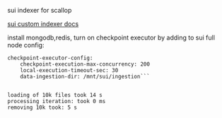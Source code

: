 sui indexer for scallop

[sui custom indexer docs](https://docs.sui.io/guides/developer/advanced/custom-indexer)

install mongodb,redis,
turn on checkpoint executor by adding to sui full node config:
```
checkpoint-executor-config:
    checkpoint-execution-max-concurrency: 200
    local-execution-timeout-sec: 30
    data-ingestion-dir: /mnt/sui/ingestion```


loading of 10k files took 14 s
processing iteration: took 0 ms
removing 10k took: 5 s